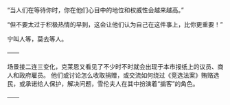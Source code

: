 “当人们在等待你时，你在他们心目中的地位和权威性会越来越高。”

“但不要太过于积极热情的早到，这会让他们认为自己在这件事上，比你更重要！”

宁叫人等，莫去等人。

——

场景接二连三变化，克莱恩又看见了不少时不时就会出现于本市报纸上的议员、商人和政府雇员。
他们或讨论怎么收取捐赠，或交流如何绕过《竞选法案》贿赂选民，或承诺给人保护，解决问题，雪伦夫人在其中扮演着“掮客”的角色。

——
